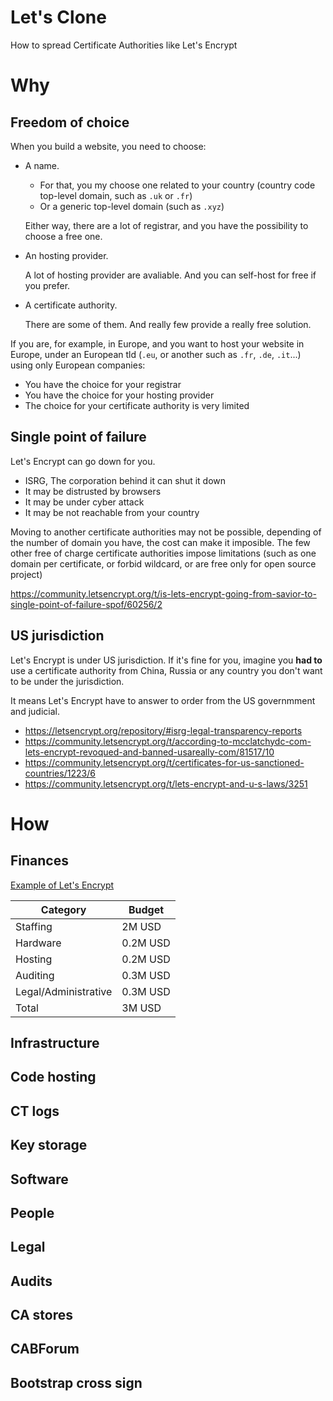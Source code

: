 # Let's Clone

How to spread Certificate Authorities like Let's Encrypt

# Why

## Freedom of choice

When you build a website, you need to choose:

- A name.
  - For that, you my choose one related to your country (country code top-level domain, such as `.uk` or `.fr`)
  - Or a generic top-level domain (such as `.xyz`)
  
  Either way, there are a lot of registrar, and you have the possibility to choose a free one.
  
- An hosting provider.

  A lot of hosting provider are avaliable. And you can self-host for free if you prefer.

- A certificate authority.

  There are some of them. And really few provide a really free solution.

If you are, for example, in Europe, and you want to host your website in Europe, under an European tld (`.eu`, or another such as `.fr`, `.de`, `.it`...) using only European companies:

  - You have the choice for your registrar
  - You have the choice for your hosting provider
  - The choice for your certificate authority is very limited


## Single point of failure

Let's Encrypt can go down for you.

- ISRG, The corporation behind it can shut it down
- It may be distrusted by browsers
- It may be under cyber attack
- It may be not reachable from your country

Moving to another certificate authorities may not be possible, depending of the number of domain you have, the cost can make it imposible. The few other free of charge certificate authorities impose limitations (such as one domain per certificate, or forbid wildcard, or are free only for open source project)

https://community.letsencrypt.org/t/is-lets-encrypt-going-from-savior-to-single-point-of-failure-spof/60256/2

## US jurisdiction

Let's Encrypt is under US jurisdiction. If it's fine for you, imagine you **had to** use a certificate authority from China, Russia or any country you don't want to be under the jurisdiction.

It means Let's Encrypt have to answer to order from the US governmment and judicial.

- https://letsencrypt.org/repository/#isrg-legal-transparency-reports
- https://community.letsencrypt.org/t/according-to-mcclatchydc-com-lets-encrypt-revoqued-and-banned-usareally-com/81517/10
- https://community.letsencrypt.org/t/certificates-for-us-sanctioned-countries/1223/6
- https://community.letsencrypt.org/t/lets-encrypt-and-u-s-laws/3251

# How

## Finances

[Example of Let's Encrypt](/FINANCES.md)

|Category|Budget|
|---|---|
|Staffing|2M USD|
|Hardware|0.2M USD|
|Hosting|0.2M USD|
|Auditing|0.3M USD|
|Legal/Administrative|0.3M USD|
|Total|3M USD|

## Infrastructure
## Code hosting
## CT logs
## Key storage
## Software
## People
## Legal
## Audits
## CA stores
## CABForum
## Bootstrap cross sign
